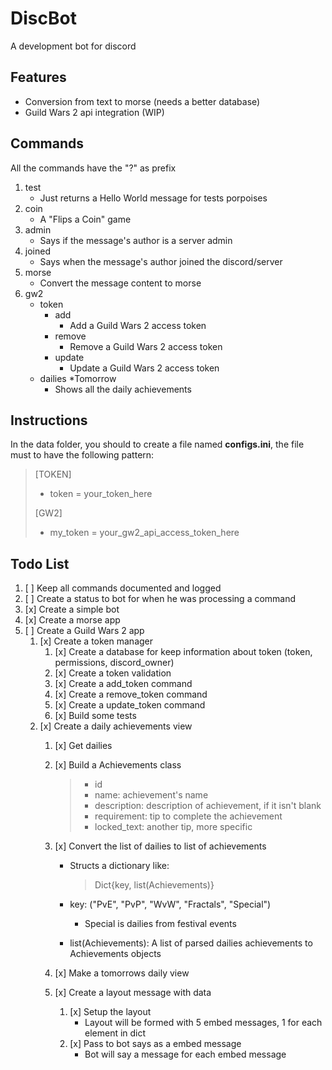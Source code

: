 
# DiscBot

A development bot for discord

## Features

- Conversion from text to morse (needs a better database)
- Guild Wars 2 api integration (WIP)

## Commands

All the commands have the "?" as prefix

1. test 
   - Just returns a Hello World message for tests porpoises
2. coin
    - A "Flips a Coin" game
3. admin
    - Says if the message's author is a server admin
3. joined
    - Says when the message's author joined the discord/server
5. morse
    - Convert the message content to morse
6. gw2
    - token
        - add
            - Add a Guild Wars 2 access token
        - remove
            - Remove a Guild Wars 2 access token
        - update
            - Update a Guild Wars 2 access token
    - dailies *Tomorrow
        - Shows all the daily achievements

## Instructions

In the data folder, you should to create a file named **configs.ini**, the file must to have the following pattern:
> [TOKEN]
> - token = your_token_here
>  
> [GW2]
> - my_token = your_gw2_api_access_token_here

## Todo List

1. [ ] Keep all commands documented and logged
2. [ ] Create a status to bot for when he was processing a command
1. [x] Create a simple bot
2. [x] Create a morse app
3. [ ] Create a Guild Wars 2 app
    1. [x] Create a token manager
        1. [x] Create a database for keep information about token (token, permissions, discord_owner) 
        2. [x] Create a token validation
        1. [x] Create a add_token command
        2. [x] Create a remove_token command
        3. [x] Create a update_token command
        4. [x] Build some tests
    5. [x] Create a daily achievements view
        1. [x] Get dailies 
        2. [x] Build a Achievements class
            > - id
            > - name: achievement's name
            > - description: description of achievement, if it isn't blank
            > -  requirement: tip to complete the achievement 
            > - locked_text: another tip, more specific

        2. [x] Convert the list of dailies to list of achievements
            - Structs a dictionary like:
                > Dict{key, list(Achievements)}

            - key: ("PvE", "PvP", "WvW", "Fractals", "Special")
                - Special is dailies from festival events
            - list(Achievements): A list of parsed dailies achievements to Achievements objects
    
        5. [x] Make a tomorrows daily view
        
        4. [x] Create a layout message with data
            1. [x] Setup the layout
                - Layout will be formed with 5 embed messages, 1 for each element in dict
            2. [x] Pass to bot says as a embed message
                - Bot will say a message for each embed message

